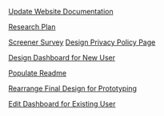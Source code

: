 [Update Website Documentation](https://docs.google.com/document/d/1ot66QbbWP_DabLO-iAcerZGNyNn_0PdXpvyVEi85UfY/edit?usp=sharing)

[Research Plan](https://docs.google.com/document/d/1C1LY6GdUW2vydhLW9a2T6ane28hCqOVDqh3xDPmZUa4/edit?usp=sharing)

[Screener Survey](https://forms.gle/GjPZiaCLJwnYp8pH7)
[Design Privacy Policy Page](https://www.figma.com/file/mURSGFsm0Hx7tTKxTL6Kbw/(control-version)-PROJECT_TEAM_44-CHUNK_FILES-PROJECT-LIBRARY-Team-version?node-id=2472%3A36992)

[Design Dashboard for New User](https://www.figma.com/file/mURSGFsm0Hx7tTKxTL6Kbw/(control-version)-PROJECT_TEAM_44-CHUNK_FILES-PROJECT-LIBRARY-Team-version?node-id=2472%3A36333)

[Populate Readme](https://github.com/zuri-training/Team-44_Chunk-file/commit/9d283239254d1c220436432ed9225d3626ccc424)

[Rearrange Final Design for Prototyping](https://github.com/zuri-training/Team-44_Chunk-file/commit/9d283239254d1c220436432ed9225d3626ccc424)

[Edit Dashboard for Existing User](https://www.figma.com/file/mURSGFsm0Hx7tTKxTL6Kbw/(control-version)-PROJECT_TEAM_44-CHUNK_FILES-PROJECT-LIBRARY-Team-version?node-id=2472%3A36042)
